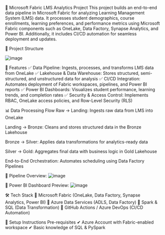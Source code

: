📌 Microsoft Fabric LMS Analytics Project
This project builds an end-to-end data pipeline in Microsoft Fabric for analyzing Learning Management System (LMS) data. It processes student demographics, course enrollments, learning preferences, and performance metrics using Microsoft Fabric components such as OneLake, Data Factory, Synapse Analytics, and Power BI. Additionally, it includes CI/CD automation for seamless deployment and updates.

📂 Project Structure

![image](https://github.com/user-attachments/assets/a37c2001-f387-44da-a73d-7ff52bd5feaf)

🚀 Features
✅ Data Pipeline: Ingests, processes, and transforms LMS data from OneLake
✅ Lakehouse & Data Warehouse: Stores structured, semi-structured, and unstructured data for analysis
✅ CI/CD Integration: Automates deployment of Fabric workspaces, pipelines, and Power BI reports
✅ Power BI Dashboards: Visualizes student performance, learning trends, and completion rates
✅ Security & Access Control: Implements RBAC, OneLake access policies, and Row-Level Security (RLS)

📊 Data Processing Flow
Raw → Landing: Ingests raw data from LMS into OneLake

Landing → Bronze: Cleans and stores structured data in the Bronze Lakehouse

Bronze → Silver: Applies data transformations for analytics-ready data

Silver → Gold: Aggregates final data with business logic in Gold Lakehouse

End-to-End Orchestration: Automates scheduling using Data Factory Pipelines

📌 Pipeline Overview:
![image](https://github.com/user-attachments/assets/db9ea491-4550-4d92-88f1-82b3ded81937)

📌 Power BI Dashboard Preview:
![image](https://github.com/user-attachments/assets/56a9630a-3c35-41f2-9da8-74ffab2351e0)

🛠️ Tech Stack
🔹 Microsoft Fabric (OneLake, Data Factory, Synapse Analytics, Power BI)
🔹 Azure Data Services (ADLS, Data Factory)
🔹 Spark & SQL (Data Transformation)
🔹 GitHub Actions / Azure DevOps (CI/CD Automation)

🔧 Setup Instructions
Pre-requisites
✔ Azure Account with Fabric-enabled workspace
✔ Basic knowledge of SQL & PySpark
